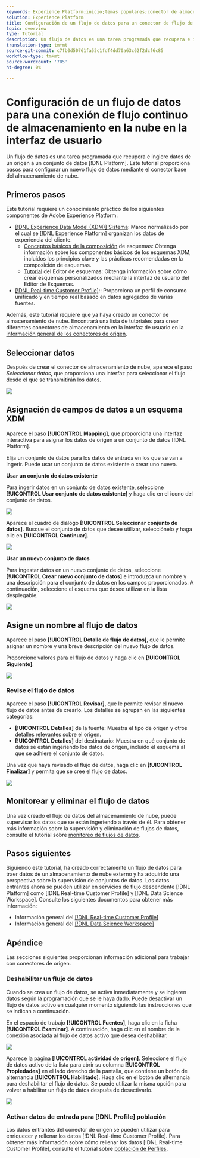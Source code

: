 ```yaml
---
keywords: Experience Platform;inicio;temas populares;conector de almacenamiento de nube;almacenamiento de nube
solution: Experience Platform
title: Configuración de un flujo de datos para un conector de flujo de Almacenamiento de nube en la interfaz de usuario
topic: overview
type: Tutorial
description: Un flujo de datos es una tarea programada que recupera e ingiere datos de un origen a un conjunto de datos de la Plataforma. Este tutorial proporciona pasos para configurar un nuevo flujo de datos mediante el conector base del almacenamiento de nube.
translation-type: tm+mt
source-git-commit: c7fb0d50761fa53c1fdf4dd70a63c62f2dcf6c85
workflow-type: tm+mt
source-wordcount: '705'
ht-degree: 0%

---
```



# Configuración de un flujo de datos para una conexión de flujo continuo de almacenamiento en la nube en la interfaz de usuario

Un flujo de datos es una tarea programada que recupera e ingiere datos de un origen a un conjunto de datos [!DNL Platform]. Este tutorial proporciona pasos para configurar un nuevo flujo de datos mediante el conector base del almacenamiento de nube.

## Primeros pasos

Este tutorial requiere un conocimiento práctico de los siguientes componentes de Adobe Experience Platform:

- [[!DNL Experience Data Model (XDM)] Sistema](../../../../../xdm/home.md): Marco normalizado por el cual se  [!DNL Experience Platform] organizan los datos de experiencia del cliente.
   - [Conceptos básicos de la composición](../../../../../xdm/schema/composition.md) de esquemas: Obtenga información sobre los componentes básicos de los esquemas XDM, incluidos los principios clave y las prácticas recomendadas en la composición de esquemas.
   - [Tutorial](../../../../../xdm/tutorials/create-schema-ui.md) del Editor de esquemas: Obtenga información sobre cómo crear esquemas personalizados mediante la interfaz de usuario del Editor de Esquemas.
- [[!DNL Real-time Customer Profile]](../../../../../profile/home.md):: Proporciona un perfil de consumo unificado y en tiempo real basado en datos agregados de varias fuentes.

Además, este tutorial requiere que ya haya creado un conector de almacenamiento de nube. Encontrará una lista de tutoriales para crear diferentes conectores de almacenamiento en la interfaz de usuario en la [información general de los conectores de origen](../../../../home.md).

## Seleccionar datos

Después de crear el conector de almacenamiento de nube, aparece el paso *Seleccionar datos*, que proporciona una interfaz para seleccionar el flujo desde el que se transmitirán los datos.

![](../../../../images/tutorials/dataflow/cloud-storage/streaming/select-data.png)

## Asignación de campos de datos a un esquema XDM

Aparece el paso **[!UICONTROL Mapping]**, que proporciona una interfaz interactiva para asignar los datos de origen a un conjunto de datos [!DNL Platform].

Elija un conjunto de datos para los datos de entrada en los que se van a ingerir. Puede usar un conjunto de datos existente o crear uno nuevo.

**Usar un conjunto de datos existente**

Para ingerir datos en un conjunto de datos existente, seleccione **[!UICONTROL Usar conjunto de datos existente]** y haga clic en el icono del conjunto de datos.

![](../../../../images/tutorials/dataflow/cloud-storage/streaming/use-existing-data.png)

Aparece el cuadro de diálogo **[!UICONTROL Seleccionar conjunto de datos]**. Busque el conjunto de datos que desee utilizar, selecciónelo y haga clic en **[!UICONTROL Continuar]**.

![](../../../../images/tutorials/dataflow/cloud-storage/streaming/select-existing-data.png)

**Usar un nuevo conjunto de datos**

Para ingestar datos en un nuevo conjunto de datos, seleccione **[!UICONTROL Crear nuevo conjunto de datos]** e introduzca un nombre y una descripción para el conjunto de datos en los campos proporcionados. A continuación, seleccione el esquema que desee utilizar en la lista desplegable.

![](../../../../images/tutorials/dataflow/cloud-storage/streaming/use-new-dataset.png)

## Asigne un nombre al flujo de datos

Aparece el paso **[!UICONTROL Detalle de flujo de datos]**, que le permite asignar un nombre y una breve descripción del nuevo flujo de datos.

Proporcione valores para el flujo de datos y haga clic en **[!UICONTROL Siguiente]**.

![](../../../../images/tutorials/dataflow/cloud-storage/streaming/name-your-dataflow.png)

### Revise el flujo de datos

Aparece el paso **[!UICONTROL Revisar]**, que le permite revisar el nuevo flujo de datos antes de crearlo. Los detalles se agrupan en las siguientes categorías:

- **[!UICONTROL Detalles]** de la fuente: Muestra el tipo de origen y otros detalles relevantes sobre el origen.
- **[!UICONTROL Detalles]** del destinatario: Muestra en qué conjunto de datos se están ingeriendo los datos de origen, incluido el esquema al que se adhiere el conjunto de datos.

Una vez que haya revisado el flujo de datos, haga clic en **[!UICONTROL Finalizar]** y permita que se cree el flujo de datos.

![](../../../../images/tutorials/dataflow/cloud-storage/streaming/review.png)

## Monitorear y eliminar el flujo de datos

Una vez creado el flujo de datos del almacenamiento de nube, puede supervisar los datos que se están ingeriendo a través de él. Para obtener más información sobre la supervisión y eliminación de flujos de datos, consulte el tutorial sobre [monitoreo de flujos de datos](../../../../../ingestion/quality/monitor-data-ingestion.md).

## Pasos siguientes

Siguiendo este tutorial, ha creado correctamente un flujo de datos para traer datos de un almacenamiento de nube externo y ha adquirido una perspectiva sobre la supervisión de conjuntos de datos. Los datos entrantes ahora se pueden utilizar en servicios de flujo descendente [!DNL Platform] como [!DNL Real-time Customer Profile] y [!DNL Data Science Workspace]. Consulte los siguientes documentos para obtener más información:

- Información general del [[!DNL Real-time Customer Profile] ](../../../../../profile/home.md)
- Información general del [[!DNL Data Science Workspace] ](../../../../../data-science-workspace/home.md)

## Apéndice

Las secciones siguientes proporcionan información adicional para trabajar con conectores de origen.

### Deshabilitar un flujo de datos

Cuando se crea un flujo de datos, se activa inmediatamente y se ingieren datos según la programación que se le haya dado. Puede desactivar un flujo de datos activo en cualquier momento siguiendo las instrucciones que se indican a continuación.

En el espacio de trabajo **[!UICONTROL Fuentes]**, haga clic en la ficha **[!UICONTROL Examinar]**. A continuación, haga clic en el nombre de la conexión asociada al flujo de datos activo que desea deshabilitar.

![](../../../../images/tutorials/dataflow/cloud-storage/streaming/browse.png)

Aparece la página **[!UICONTROL actividad de origen]**. Seleccione el flujo de datos activo de la lista para abrir su columna **[!UICONTROL Propiedades]** en el lado derecho de la pantalla, que contiene un botón de alternancia **[!UICONTROL Habilitado]**. Haga clic en el botón de alternancia para deshabilitar el flujo de datos. Se puede utilizar la misma opción para volver a habilitar un flujo de datos después de desactivarlo.

![](../../../../images/tutorials/dataflow/cloud-storage/streaming/disable-source.png)

### Activar datos de entrada para [!DNL Profile] población

Los datos entrantes del conector de origen se pueden utilizar para enriquecer y rellenar los datos [!DNL Real-time Customer Profile]. Para obtener más información sobre cómo rellenar los datos [!DNL Real-time Customer Profile], consulte el tutorial sobre [población de Perfiles](../../profile.md).
